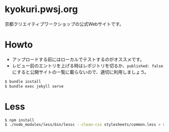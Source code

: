 kyokuri.pwsj.org
================

京都クリエイティブワークショップの公式Webサイトです。

Howto
===============

- アップロードする前にはローカルでテストするのがオススメです。
- レビュー前のエントリを上げる時はレポジトリを切るか、`published: false`にすると公開サイトの一覧に載らないので、適切に利用しましょう。

```sh
$ bundle install
$ bundle exec jekyll serve
```

Less
===============
```sh
$ npm install
$ ./node_modules/less/bin/lessc --clean-css stylesheets/common.less > stylesheets/common.less.css
```
